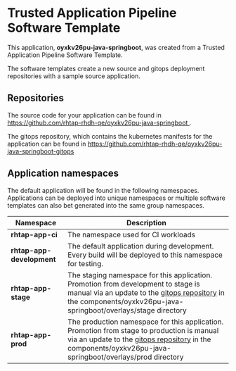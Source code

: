 # Trusted Application Pipeline Software Template

This application, **oyxkv26pu-java-springboot**, was created from a Trusted Application Pipeline Software Template.

The software templates create a new source and gitops deployment repositories with a sample source application. 

## Repositories

The source code for your application can be found in [https://github.com/rhtap-rhdh-qe/oyxkv26pu-java-springboot ](https://github.com/rhtap-rhdh-qe/oyxkv26pu-java-springboot ).
 
The gitops repository, which contains the kubernetes manifests for the application can be found in 
[https://github.com/rhtap-rhdh-qe/oyxkv26pu-java-springboot-gitops ](https://github.com/rhtap-rhdh-qe/oyxkv26pu-java-springboot-gitops ) 

## Application namespaces 

The default application will be found in the following namespaces. Applications can be deployed into unique namespaces or multiple software templates can also bet generated into the same group namespaces.  

|  Namespace   |  Description   |  
| -------- | -------- |
| **rhtap-app-ci** | The namespace used for CI workloads |
| **rhtap-app-development** | The default application during development. Every build will be deployed to this namespace for testing. |
| **rhtap-app-stage** | The staging namespace for this application. Promotion from development to stage is manual via an update to the [gitops repository](https://github.com/rhtap-rhdh-qe/oyxkv26pu-java-springboot-gitops ) in the components/oyxkv26pu-java-springboot/overlays/stage directory |
| **rhtap-app-prod** | The production namespace for this application. Promotion from stage to production is manual via an update to the [gitops repository](https://github.com/rhtap-rhdh-qe/oyxkv26pu-java-springboot-gitops ) in the components/oyxkv26pu-java-springboot/overlays/prod directory |